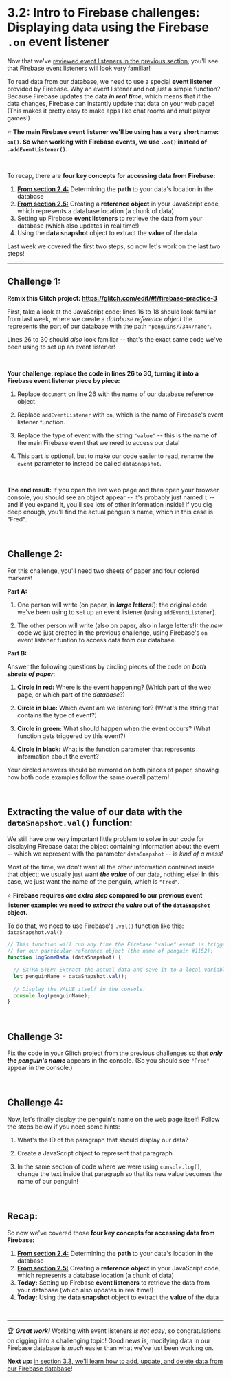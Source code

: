 # 3.2: Intro to Firebase challenges: Displaying data using the Firebase `.on` event listener

Now that we've [reviewed event listeners in the previous section](https://github.com/LearnTeachCode/intro-javascript-class/blob/may-2018-int/week-3/3-1-event-listeners-review.md), you'll see that Firebase event listeners will look very familiar!

To read data from our database, we need to use a special **event listener** provided by Firebase. Why an event listener and not just a simple function? Because Firebase updates the data ***in real time***, which means that if the data changes, Firebase can instantly update that data on your web page! (This makes it pretty easy to make apps like chat rooms and multiplayer games!)

:star: **The main Firebase event listener we'll be using has a very short name: `on()`. So when working with Firebase events, we use `.on()` instead of `.addEventListener()`.**

<br/>

To recap, there are **four key concepts for accessing data from Firebase:**

  1. [**From section 2.4:**](https://github.com/LearnTeachCode/intro-javascript-class/blob/may-2018-int/week-2/2-4-firebase-paths.md) Determining the **path** to your data's location in the database
  2. [**From section 2.5:**](https://github.com/LearnTeachCode/intro-javascript-class/blob/may-2018-int/week-2/2-5-firebase-reference-objects.md) Creating a **reference object** in your JavaScript code, which represents a database location (a chunk of data)
  3. Setting up Firebase **event listeners** to retrieve the data from your database (which also updates in real time!)
  4. Using the **data snapshot** object to extract the **value** of the data

Last week we covered the first two steps, so now let's work on the last two steps!

<hr/>

## Challenge 1:

**Remix this Glitch project: https://glitch.com/edit/#!/firebase-practice-3**

First, take a look at the JavaScript code: lines 16 to 18 should look familiar from last week, where we create a *database reference object* the represents the part of our database with the path `"penguins/7344/name"`.

Lines 26 to 30 should *also* look familiar -- that's the exact same code we've been using to set up an event listener!

<br/>

**Your challenge: replace the code in lines 26 to 30, turning it into a Firebase event listener piece by piece:**

  1. Replace `document` on line 26 with the name of our database reference object.
  
  2. Replace `addEventListener` with `on`, which is the name of Firebase's event listener function.
  
  3. Replace the type of event with the string `"value"` -- this is the name of the main Firebase event that we need to access our data!
  
  4. This part is optional, but to make our code easier to read, rename the `event` parameter to instead be called `dataSnapshot`.

<br/>

**The end result:** If you open the live web page and then open your browser console, you should see an object appear -- it's probably just named `t` -- and if you expand it, you'll see lots of other information inside! If you dig deep enough, you'll find the actual penguin's name, which in this case is "Fred".

<br/>

## Challenge 2:

For this challenge, you'll need two sheets of paper and four colored markers!

**Part A:**

  1. One person will write (on paper, in ***large letters!***): the original code we've been using to set up an event listener (using `addEventListener`).
  
  2. The other person will write (also on paper, also in large letters!): the *new* code we just created in the previous challenge, using Firebase's `on` event listener funtion to access data from our database.
  
**Part B:**

Answer the following questions by circling pieces of the code on ***both sheets of paper***:

  1. **Circle in red:** Where is the event happening? (Which part of the web page, or which part of the *database*?)
  
  2. **Circle in blue:** Which event are we listening for? (What's the string that contains the type of event?)
  
  3. **Circle in green:** What should happen when the event occurs? (What function gets triggered by this event?)
  
  4. **Circle in black:** What is the function parameter that represents information about the event?

Your circled answers should be mirrored on both pieces of paper, showing how both code examples follow the same overall pattern!

<br/>

## Extracting the value of our data with the `dataSnapshot.val()` function:

We still have one very important little problem to solve in our code for displaying Firebase data: the object containing information about the event -- which we represent with the parameter `dataSnapshot` -- is *kind of a mess!*

Most of the time, we don't want all the other information contained inside that object; we usually just want ***the value*** of our data, nothing else! In this case, we just want the name of the penguin, which is `"Fred"`.

:star: **Firebase requires *one extra step* compared to our previous event listener example: we need to *extract the value* out of the `dataSnapshot` object.**

To do that, we need to use Firebase's `.val()` function like this: `dataSnapshot.val()`

```javascript
// This function will run any time the Firebase "value" event is triggered
// for our particular reference object (the name of penguin #1152):
function logSomeData (dataSnapshot) {

  // EXTRA STEP: Extract the actual data and save it to a local variable
  let penguinName = dataSnapshot.val();
  
  // Display the VALUE itself in the console:
  console.log(penguinName);
}
```

<br/>

## Challenge 3: 

Fix the code in your Glitch project from the previous challenges so that ***only the penguin's name*** appears in the console. (So you should see `"Fred"` appear in the console.)

<br/>

## Challenge 4: 

Now, let's finally display the penguin's name on the web page itself! Follow the steps below if you need some hints:

  1. What's the ID of the paragraph that should display our data?
  
  2. Create a JavaScript object to represent that paragraph.
  
  3. In the same section of code where we were using `console.log()`, change the text inside that paragraph so that its new value becomes the name of our penguin!

<br/>

## Recap:

So now we've covered those **four key concepts for accessing data from Firebase:**

  1. [**From section 2.4:**](https://github.com/LearnTeachCode/intro-javascript-class/blob/may-2018-int/week-2/2-4-firebase-paths.md) Determining the **path** to your data's location in the database
  2. [**From section 2.5:**](https://github.com/LearnTeachCode/intro-javascript-class/blob/may-2018-int/week-2/2-5-firebase-reference-objects.md) Creating a **reference object** in your JavaScript code, which represents a database location (a chunk of data)
  3. **Today:** Setting up Firebase **event listeners** to retrieve the data from your database (which also updates in real time!)
  4. **Today:** Using the **data snapshot** object to extract the **value** of the data

<br/>

<hr/>

:trophy: ***Great work!*** Working with event listeners *is not easy*, so congratulations on digging into a challenging topic! Good news is, modifying data in our Firebase database is *much* easier than what we've just been working on.

**Next up:** [in section 3.3, we'll learn how to add, update, and delete data from our Firebase database](https://github.com/LearnTeachCode/intro-javascript-class/blob/may-2018-int/week-3/3-3-firebase-set-remove.md)!
